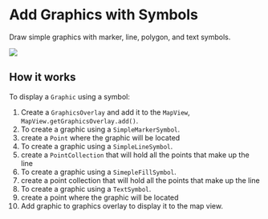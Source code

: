 # Add Graphics with Symbols

Draw simple graphics with marker, line, polygon, and text symbols.

![](AddGraphicsWithSymbols.png)

## How it works

To display a `Graphic` using a symbol:

1.  Create a `GraphicsOverlay` and add it to the `MapView`,
    `MapView.getGraphicsOverlay.add()`.
2.  To create a graphic using a `SimpleMarkerSymbol`.
3.  create a `Point` where the graphic will be located
4.  To create a graphic using a `SimpleLineSymbol`.
5.  create a `PointCollection` that will hold all the points that make
    up the line
6.  To create a graphic using a `SimepleFillSymbol`.
7.  create a point collection that will hold all the points that make up
    the line
8.  To create a graphic using a `TextSymbol`.
9.  create a point where the graphic will be located
10. Add graphic to graphics overlay to display it to the map view.
